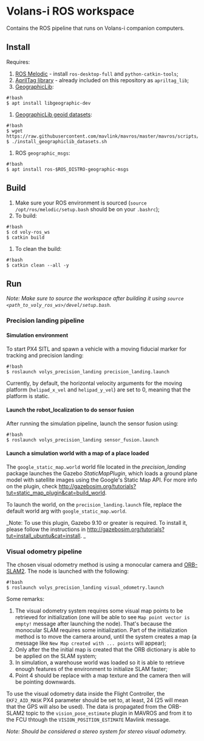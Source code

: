 # Volans-i ROS workspace

Contains the ROS pipeline that runs on Volans-i companion computers.

## Install

Requires:

1.  [ROS Melodic](http://wiki.ros.org/melodic/Installation/Ubuntu) - install `ros-desktop-full` and `python-catkin-tools`;
1.  [AprilTag library](https://github.com/AprilRobotics/apriltag) - already included on this repository as `apriltag_lib`;
1.  [GeographicLib](https://geographiclib.sourceforge.io/):
```
#!bash
$ apt install libgeographic-dev
```
1.  [GeographicLib geoid datasets](https://geographiclib.sourceforge.io/):

```
#!bash
$ wget https://raw.githubusercontent.com/mavlink/mavros/master/mavros/scripts/install_geographiclib_datasets.sh
$ ./install_geographiclib_datasets.sh
```
1.  ROS `geographic_msgs`:
```
#!bash
$ apt install ros-$ROS_DISTRO-geographic-msgs
```

## Build

1.  Make sure your ROS environment is sourced (`source /opt/ros/melodic/setup.bash` should be on your `.bashrc`);
1.  To build:
```
#!bash
$ cd voly-ros_ws
$ catkin build
```
1.  To clean the build:
```
#!bash
$ catkin clean --all -y
```

## Run

_Note: Make sure to source the workspace after building it using `source <path_to_voly_ros_ws>/devel/setup.bash`._

### Precision landing pipeline

#### Simulation environment

To start PX4 SITL and spawn a vehicle with a moving fiducial marker for tracking and precision landing:

```
#!bash
$ roslaunch volys_precision_landing precision_landing.launch
```

Currently, by default, the horizontal velocity arguments for the moving platform (`helipad_x_vel` and `helipad_y_vel`) are set to 0, meaning that the platform is static.

#### Launch the robot_localization to do sensor fusion

After running the simulation pipeline, launch the sensor fusion using:

```
#!bash
$ roslaunch volys_precision_landing sensor_fusion.launch
```

#### Launch a simulation world with a map of a place loaded

The `google_static_map.world` world file located in the *precision_landing* package launches the Gazebo *StaticMapPlugin*, which loads a ground plane model with satellite images using the Google's Static Map API. For more info on the plugin, check http://gazebosim.org/tutorials?tut=static_map_plugin&cat=build_world.

To launch the world, on the `precision_landing.launch` file, replace the default world arg with `google_static_map.world`.

_Note: To use this plugin, Gazebo 9.10 or greater is required. To install it, please follow the instructions in http://gazebosim.org/tutorials?tut=install_ubuntu&cat=install. _

### Visual odometry pipeline

The chosen visual odometry method is using a monocular camera and [ORB-SLAM2](https://arxiv.org/abs/1610.06475). The node is launched with the following:

```
#!bash
$ roslaunch volys_precision_landing visual_odometry.launch
```

Some remarks:

1.  The visual odometry system requires some visual map points to be retrieved for initialization (one will be able to see `Map point vector is empty!` message after launching the node). That's because the monocular SLAM requires some initialization. Part of the initialization method is to move the camera around, until the system creates a map (a message like `New Map created with ... points` will appear);
1.  Only after the the initial map is created that the ORB dictionary is able to be applied on the SLAM system;
1.  In simulation, a warehouse world was loaded so it is able to retrieve enough features of the environment to initialize SLAM faster;
1.  Point 4 should be replace with a map texture and the camera then will be pointing downwards.

To use the visual odometry data inside the Flight Controller, the `EKF2_AID_MASK` PX4 parameter should be set to, at least, 24 (25 will mean that the GPS will also be used). The data is propagated from the ORB-SLAM2 topic to the `vision_pose_estimate` plugin in MAVROS and from it to the FCU thtough the `VISION_POSITION_ESTIMATE` Mavlink message.

_Note: Should be considered a stereo system for stereo visual odometry._
